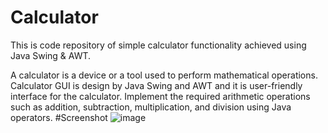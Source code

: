 # Calculator
This is code repository of simple calculator functionality achieved using Java Swing &amp; AWT.

A calculator is a device or a tool used to perform mathematical operations. Calculator GUI is design by Java Swing and AWT and it is user-friendly interface for the calculator. Implement the required arithmetic operations such as addition, subtraction, multiplication, and division using Java operators.
#Screenshot
![image](https://user-images.githubusercontent.com/125112667/229029111-c826f090-6a08-4d18-be57-0f69ce37ed34.png)

